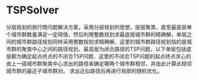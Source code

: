 # TSPSolver
分层规划的旅行商问题解决方案，采用分层规划的思想，层层聚类，直至最底层单个城市群数量满足一定阈值，然后利用整数规划求最底层城市群的精确解，单层之间的城市群路径规划同样采用整数规划求精确解，这里的城市群路径规划指的是城市群的聚类中心之间的路径规划，最高层为闭合路径的TSP问题，以下单层包括底层都为确定起点终点的不闭合TSP问题，这里的不闭合TSP问题的起点终点贪心的由上一级城市群聚类中心求出的路径来确定哪两个城市群相邻，并由此计算此相邻城市群的最近子城市群对。  求出近似路径后再进行局部的随机优化。
